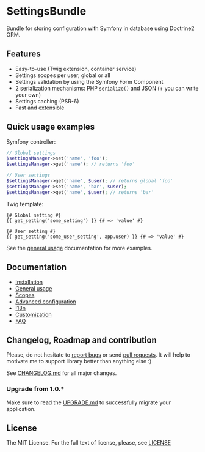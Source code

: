 SettingsBundle
==============

Bundle for storing configuration with Symfony in database using Doctrine2 ORM.

## Features

* Easy-to-use (Twig extension, container service)
* Settings scopes per user, global or all
* Settings validation by using the Symfony Form Component
* 2 serialization mechanisms: PHP `serialize()` and JSON (+ you can write your own)
* Settings caching (PSR-6)
* Fast and extensible

## Quick usage examples

Symfony controller:

```php
// Global settings
$settingsManager->set('name', 'foo');
$settingsManager->get('name'); // returns 'foo'

// User settings
$settingsManager->get('name', $user); // returns global 'foo'
$settingsManager->set('name', 'bar', $user);
$settingsManager->get('name', $user); // returns 'bar'
```

Twig template:

```twig
{# Global setting #}
{{ get_setting('some_setting') }} {# => 'value' #}

{# User setting #}
{{ get_setting('some_user_setting', app.user) }} {# => 'value' #}
```

See the [general usage](/Resources/doc/general-usage.md) documentation for more examples.

## Documentation

* [Installation](/Resources/doc/installation.md)
* [General usage](/Resources/doc/general-usage.md)
* [Scopes](/Resources/doc/scopes.md)
* [Advanced configuration](/Resources/doc/advanced-configuration.md)
* [I18n](/Resources/doc/i18n.md)
* [Customization](/Resources/doc/customization.md)
* [FAQ](/Resources/doc/faq.md)

## Changelog, Roadmap and contribution

Please, do not hesitate to [report bugs](https://github.com/dmishh/SettingsBundle/issues) or send
[pull requests](https://github.com/dmishh/SettingsBundle/pulls). It will help to motivate me to support
library better than anything else :)

See [CHANGELOG.md](CHANGELOG.md) for all major changes.

### Upgrade from 1.0.*

Make sure to read the [UPGRADE.md](UPGRADE.md) to successfully migrate your application.

## License

The MIT License. For the full text of license, please, see [LICENSE](/LICENSE)

